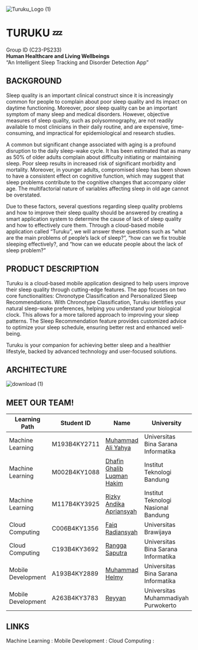 ![Turuku_Logo (1)](https://github.com/user-attachments/assets/d85e52f8-af2f-4b2a-ad53-fcec0b7a5008)

# TURUKU 💤
Group ID (C23-PS233) </br>
**Human Healthcare and Living Wellbeings** </br>
“An Intelligent Sleep Tracking and Disorder Detection App”


## BACKGROUND
Sleep quality is an important clinical construct since it is increasingly common for people to complain about poor sleep quality and its impact on daytime functioning. Moreover, poor sleep quality can be an important symptom of many sleep and medical disorders. However, objective measures of sleep quality, such as polysomnography, are not readily available to most clinicians in their daily routine, and are expensive, time-consuming, and impractical for epidemiological and research studies. 

A common but significant change associated with aging is a profound disruption to the daily sleep-wake cycle. It has been estimated that as many as 50% of older adults complain about difficulty initiating or maintaining sleep. Poor sleep results in increased risk of significant morbidity and mortality. Moreover, in younger adults, compromised sleep has been shown to have a consistent effect on cognitive function, which may suggest that sleep problems contribute to the cognitive changes that accompany older age. The multifactorial nature of variables affecting sleep in old age cannot be overstated.

Due to these factors, several questions regarding sleep quality problems and how to improve their sleep quality should be answered by creating a smart application system to determine the cause of lack of sleep quality and how to effectively cure them. Through a cloud-based mobile application called “Turuku”, we will answer these questions such as “what are the main problems of people’s lack of sleep?”, “how can we fix trouble sleeping effectively?, and  “how can we educate people about the lack of sleep problem?”

## PRODUCT DESCRIPTION
Turuku is a cloud-based mobile application designed to help users improve their sleep quality through cutting-edge features. The app focuses on two core functionalities: Chronotype Classification and Personalized Sleep Recommendations. With Chronotype Classification, Turuku identifies your natural sleep-wake preferences, helping you understand your biological clock. This allows for a more tailored approach to improving your sleep patterns. The Sleep Recommendation feature provides customized advice to optimize your sleep schedule, ensuring better rest and enhanced well-being.

Turuku is your companion for achieving better sleep and a healthier lifestyle, backed by advanced technology and user-focused solutions.

## ARCHITECTURE
![download (1)](https://github.com/user-attachments/assets/2eb232e2-2c5a-4784-bb7b-384d44aa2b68)


## MEET OUR TEAM!
| Learning Path      | Student ID   | Name                                                 | University                                          |
| ------------------ | ------------ | ---------------------------------------------------- | --------------------------------------------------- |
| Machine Learning   | M193B4KY2711 | [Muhammad Ali Yahya](https://github.com/Muhammad-Ali-Yahya)    | Universitas Bina Sarana Informatika                               |
| Machine Learning   | M002B4KY1088 | [Dhafin Ghalib Luqman Hakim](https://github.com/DhafinGhalibLH)      | Institut Teknologi Bandung                                |
| Machine Learning   | M117B4KY3925 | [Rizky Andika Apriansyah](https://github.com/Milkiiy)      | Institut Teknologi Nasional Bandung                             |
| Cloud Computing    | C006B4KY1356 | [Faiq Radiansyah](https://github.com/Toru45)      | Universitas Brawijaya                        |
| Cloud Computing    | C193B4KY3692 | [Rangga Saputra](https://github.com/I4MRangga)           | Universitas Bina Sarana Informatika |
| Mobile Development | A193B4KY2889 | [Muhammad Helmy](https://github.com/muhhlmy])            | Universitas Bina Sarana Informatika                        |
| Mobile Development | A263B4KY3783 | [Reyyan](https://github.com/Rabsxd) | Universitas Muhammadiyah Purwokerto                 |

## LINKS
Machine Learning : 
Mobile Development : 
Cloud Computing : 
